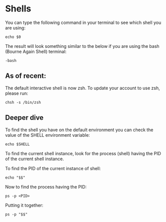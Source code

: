 # Shells


You can type the following command in your terminal to see which shell you are using:

```
echo $0
```

The result will look something similar to the below if you are using the bash (Bourne Again Shell) terminal:

```
-bash
```

## As of recent: 

The default interactive shell is now zsh.
To update your account to use zsh, please run:

```
chsh -s /bin/zsh
```

## Deeper dive


To find the shell you have on the default environment you can check the value of the SHELL environment variable:

```
echo $SHELL
```

To find the current shell instance, look for the process (shell) having the PID of the current shell instance.

To find the PID of the current instance of shell:

```
echo "$$"
```

Now to find the process having the PID:

```
ps -p <PID>
```

Putting it together:

```
ps -p "$$"
```

